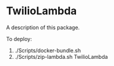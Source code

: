 # TwilioLambda

A description of this package.

To deploy:

1. ./Scripts/docker-bundle.sh
2. ./Scripts/zip-lambda.sh TwilioLambda
